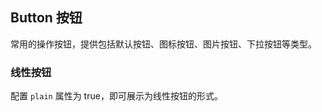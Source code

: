 <div class="demo-header">
<p class="overviewicon">
  <span class="wapi-form-button"/>
</p>

## Button 按钮

<nova-uxlink widget-name="Button"></nova-uxlink>

常用的操作按钮，提供包括默认按钮、图标按钮、图片按钮、下拉按钮等类型。
</div>

### 线性按钮

配置 `plain` 属性为 true，即可展示为线性按钮的形式。

<nova-demo-view link="button/plain.vue"></nova-demo-view>

<br />
